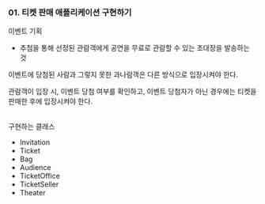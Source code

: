 ### 01. 티켓 판매 애플리케이션 구현하기

이벤트 기획 <br>
- 추첨을 통해 선정된 관람객에게 공연을 무료로 관람할 수 있는 초대장을 발송하는 것

이벤트에 당첨된 사람과 그렇지 못한 과나람객은 다른 방식으로 입장시켜야 한다.

관람객이 입장 시, 이벤트 당첨 여부를 확인하고, 이벤트 당첨자가 아닌 경우에는 티켓을 판매한 후에 입장시켜야 한다.

<br>
구현하는 클래스

- Invitation
- Ticket
- Bag
- Audience
- TicketOffice
- TicketSeller
- Theater